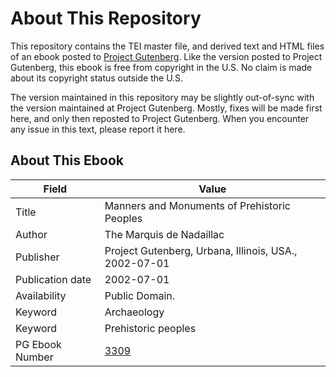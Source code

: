 # About This Repository

This repository contains the TEI master file, and derived text and HTML files of an ebook posted to [Project Gutenberg](https://www.gutenberg.org/). Like the version posted to Project Gutenberg, this ebook is free from copyright in the U.S. No claim is made about its copyright status outside the U.S.

The version maintained in this repository may be slightly out-of-sync with the version maintained at Project Gutenberg. Mostly, fixes will be made first here, and only then reposted to Project Gutenberg. When you encounter any issue in this text, please report it here.

## About This Ebook

| Field | Value |
| ----- | ----- |
| Title | Manners and Monuments of Prehistoric Peoples |
| Author | The Marquis de Nadaillac |
| Publisher | Project Gutenberg, Urbana, Illinois, USA., 2002-07-01 |
| Publication date | 2002-07-01 |
| Availability | Public Domain. |
| Keyword | Archaeology |
| Keyword | Prehistoric peoples |
| PG Ebook Number | [3309](https://www.gutenberg.org/ebooks/3309) |
